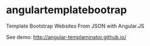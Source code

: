 # angulartemplatebootrap
Template Bootstrap Websites From JSON with Angular.JS

See demo: http://angular-templaminator.github.io/